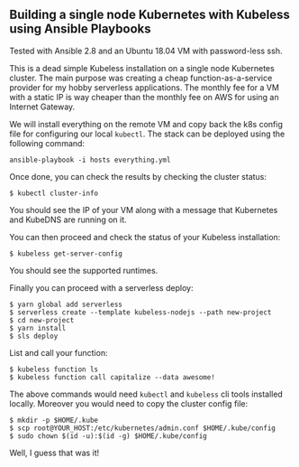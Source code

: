 Building a single node Kubernetes with Kubeless using Ansible Playbooks
-----------------------------------------------------------------------

Tested with Ansible 2.8 and an Ubuntu 18.04 VM with password-less ssh.

This is a dead simple Kubeless installation on a single node Kubernetes cluster.
The main purpose was creating a cheap function-as-a-service provider for my hobby
serverless applications. The monthly fee for a VM with a static IP is way cheaper than the monthly fee on AWS for using an Internet Gateway.

We will install everything on the remote VM and copy back the k8s config file for configuring our local `kubectl`. The stack can be deployed using the following
command:

    ansible-playbook -i hosts everything.yml

Once done, you can check the results by checking the cluster status:

    $ kubectl cluster-info

You should see the IP of your VM along with a message that Kubernetes and KubeDNS are running on it.

You can then proceed and check the status of your Kubeless installation:

    $ kubeless get-server-config

You should see the supported runtimes.

Finally you can proceed with a serverless deploy:

    $ yarn global add serverless
    $ serverless create --template kubeless-nodejs --path new-project
    $ cd new-project
    $ yarn install
    $ sls deploy

List and call your function:

	$ kubeless function ls
    $ kubeless function call capitalize --data awesome!

The above commands would need `kubectl` and `kubeless` cli tools installed locally. Moreover you would need to copy the cluster config file:

    $ mkdir -p $HOME/.kube
  	$ scp root@YOUR_HOST:/etc/kubernetes/admin.conf $HOME/.kube/config
  	$ sudo chown $(id -u):$(id -g) $HOME/.kube/config



Well, I guess that was it!
